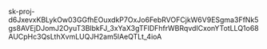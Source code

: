 sk-proj-d6JxevxKBLykOw03GGfhEOuxdkP7OxJo6FebRVOFCjkW6V9ESgma3FfNk5gs8AVEjDJomJ2OyuT3BlbkFJ\_3xYaX3gTFlDFhfrWBRqvdICxonYTotLLQ1o68AUCpHc3QsLthXvmLUQJH2am5lAeQTLt\_4ioA

